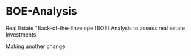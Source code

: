 # BOE-Analysis
Real Estate "Back-of-the-Envelope (BOE) Analysis to assess real estate investments

Making another change
